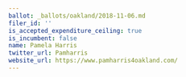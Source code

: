 ```yaml
---
ballot: _ballots/oakland/2018-11-06.md
filer_id: ''
is_accepted_expenditure_ceiling: true
is_incumbent: false
name: Pamela Harris
twitter_url: Pamharris
website_url: https://www.pamharris4oakland.com/
---
```

